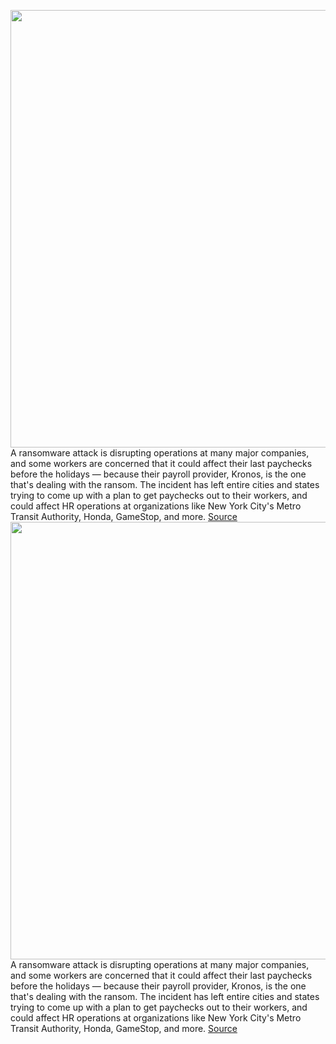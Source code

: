 <img src='https://cdn.vox-cdn.com/thumbor/0ynLyDMWkqURdGyMMUIiUA7AA3E=/0x0:2040x1360/1200x800/filters:focal(857x517:1183x843)/cdn.vox-cdn.com/uploads/chorus_image/image/70279746/acastro_170621_1777_0008.0.jpg' width='700px' /><br/>
A ransomware attack is disrupting operations at many major companies, and some workers are concerned that it could affect their last paychecks before the holidays — because their payroll provider, Kronos, is the one that's dealing with the ransom. The incident has left entire cities and states trying to come up with a plan to get paychecks out to their workers, and could affect HR operations at organizations like New York City's Metro Transit Authority, Honda, GameStop, and more.
<a href='https://www.theverge.com/2021/12/15/22838737/kronos-ukg-ransomware-attack-payroll-tesla-whole-foods-cybercrime'> Source <a/><img src='https://cdn.vox-cdn.com/thumbor/0ynLyDMWkqURdGyMMUIiUA7AA3E=/0x0:2040x1360/1200x800/filters:focal(857x517:1183x843)/cdn.vox-cdn.com/uploads/chorus_image/image/70279746/acastro_170621_1777_0008.0.jpg' width='700px' /><br/>
A ransomware attack is disrupting operations at many major companies, and some workers are concerned that it could affect their last paychecks before the holidays — because their payroll provider, Kronos, is the one that's dealing with the ransom. The incident has left entire cities and states trying to come up with a plan to get paychecks out to their workers, and could affect HR operations at organizations like New York City's Metro Transit Authority, Honda, GameStop, and more.
<a href='https://www.theverge.com/2021/12/15/22838737/kronos-ukg-ransomware-attack-payroll-tesla-whole-foods-cybercrime'> Source <a/>